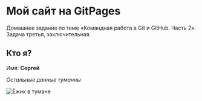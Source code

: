 # Мой сайт на GitPages

Домашнее задание по теме «Командная работа в Git и GitHub. Часть 2». Задача третья, заключительная.

## Кто я?

Имя: **Сергей**

_Остальные данные туманны_

![Ёжик в тумане](https://images.unsplash.com/photo-1504701954957-2010ec3bcec1?ixlib=rb-4.0.3&ixid=MnwxMjA3fDB8MHxwaG90by1wYWdlfHx8fGVufDB8fHx8&auto=format&fit=crop&w=774&q=80)
